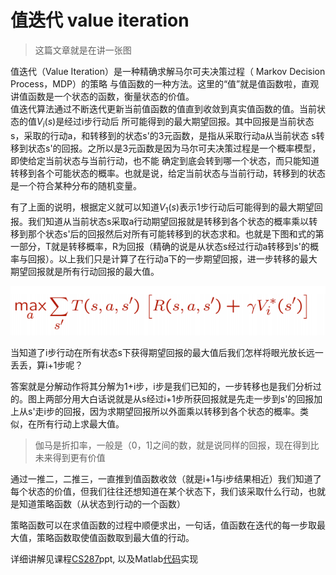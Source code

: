 # 值迭代 value iteration
> 这篇文章就是在讲一张图

值迭代（Value Iteration）是一种精确求解马尔可夫决策过程（ Markov Decision Process，MDP）的策略
与值函数的一种方法。这里的“值”就是值函数啦，直观讲值函数是一个状态的函数，衡量状态的价值。                                  
值迭代算法通过不断迭代更新当前值函数的值直到收敛到真实值函数的值。当前状态的值$V_i(s)$是经过i步行动后
所可能得到的最大期望回报。其中回报是当前状态s，采取的行动a，和转移到的状态s'的3元函数，是指从采取行动a从当前状态
s转移到状态s'的回报。之所以是3元函数是因为马尔可夫决策过程是一个概率模型，即使给定当前状态与当前行动，也不能
确定到底会转到哪一个状态，而只能知道转移到各个可能状态的概率。也就是说，给定当前状态与当前行动，转移到的状态
是一个符合某种分布的随机变量。

有了上面的说明，根据定义就可以知道$V_1(s)$表示1步行动后可能得到的最大期望回报。我们知道从当前状态s采取a行动期望回报就是转移到各个状态的概率乘以转移到那个状态s'后的回报然后对所有可能转移到的状态求和。也就是下图和式的第一部分，T就是转移概率，R为回报（精确的说是从状态s经过行动a转移到s'的概率与回报）。以上我们只是计算了在行动a下的一步期望回报，进一步转移的最大期望回报就是所有行动回报的最大值。

![value iteration](./picture/valueiteration.PNG)

当知道了i步行动在所有状态s下获得期望回报的最大值后我们怎样将眼光放长远一丢丢，算i+1步呢？

答案就是分解动作将其分解为1+i步，i步是我们已知的，一步转移也是我们分析过的。图上两部分用大白话说就是从s经过i+1步所获回报就是先走一步到s'的回报加上从s'走i步的回报，因为求期望回报所以外面乘以转移到各个状态的概率。类似，在所有行动上求最大值。
> 伽马是折扣率，一般是（0，1]之间的数，就是说同样的回报，现在得到比未来得到更有价值

通过一推二，二推三，一直推到值函数收敛（就是i+1与i步结果相近）我们知道了每个状态的价值，但我们往往还想知道在某个状态下，我们该采取什么行动，也就是知道策略函数（从状态到行动的一个函数）

策略函数可以在求值函数的过程中顺便求出，一句话，值函数在迭代的每一步取最大值，策略函数取使值函数取到最大值的行动。

详细讲解见课程[CS287](https://people.eecs.berkeley.edu/~pabbeel/cs287-fa13/slides/mdps-exact-methods.pdf)ppt,
以及Matlab[代码](https://github.com/keyianpai/starter_PS1-v3/blob/master/starter_Q2-3_value_iteration-LP/value_iteration.m)实现